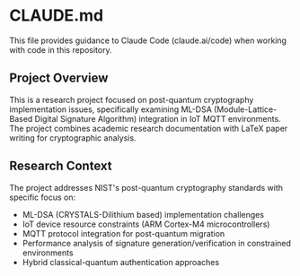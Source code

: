 # CLAUDE.md

This file provides guidance to Claude Code (claude.ai/code) when working with code in this repository.

## Project Overview

This is a research project focused on post-quantum cryptography implementation issues, specifically examining ML-DSA (Module-Lattice-Based Digital Signature Algorithm) integration in IoT MQTT environments. The project combines academic research documentation with LaTeX paper writing for cryptographic analysis.

## Research Context

The project addresses NIST's post-quantum cryptography standards with specific focus on:

- ML-DSA (CRYSTALS-Dilithium based) implementation challenges
- IoT device resource constraints (ARM Cortex-M4 microcontrollers)
- MQTT protocol integration for post-quantum migration
- Performance analysis of signature generation/verification in constrained environments
- Hybrid classical-quantum authentication approaches

